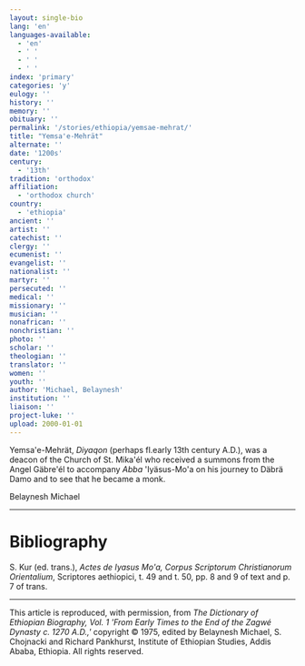 ```yaml
---
layout: single-bio
lang: 'en'
languages-available:
  - 'en'
  - ' '
  - ' '
  - ' '
index: 'primary'
categories: 'y'
eulogy: ''
history: ''
memory: ''
obituary: ''
permalink: '/stories/ethiopia/yemsae-mehrat/'
title: "Yemsa'e-Mehrät"
alternate: ''
date: '1200s'
century:
  - '13th'
tradition: 'orthodox'
affiliation:
  - 'orthodox church'
country:
  - 'ethiopia'
ancient: ''
artist: ''
catechist: ''
clergy: ''
ecumenist: ''
evangelist: ''
nationalist: ''
martyr: ''
persecuted: ''
medical: ''
missionary: ''
musician: ''
nonafrican: ''
nonchristian: ''
photo: ''
scholar: ''
theologian: ''
translator: ''
women: ''
youth: ''
author: 'Michael, Belaynesh'
institution: ''
liaison: ''
project-luke: ''
upload: 2000-01-01
---
```



Yemsa'e-Mehr&auml;t, *Diyaqon* (perhaps fl.early 13th century A.D.), was a deacon of the Church of St. Mika'él who received a summons from the Angel Gäbre'él to accompany *Abba* 'Iyäsus-Mo'a on his journey to Däbrä Damo and to see that he became a monk.

Belaynesh Michael

---

# Bibliography

S. Kur (ed. trans.), *Actes de Iyasus Mo'a,* *Corpus Scriptorum Christianorum Orientalium*, Scriptores aethiopici, t. 49 and t. 50, pp. 8 and 9 of text and p. 7 of trans.

---

This article is reproduced, with permission, from *The Dictionary of Ethiopian Biography, Vol. 1 'From Early Times to the End of the Zagwé Dynasty c. 1270 A.D.,'* copyright &copy; 1975, edited by Belaynesh Michael, S. Chojnacki and Richard Pankhurst, Institute of Ethiopian Studies, Addis Ababa, Ethiopia.  All rights reserved.
